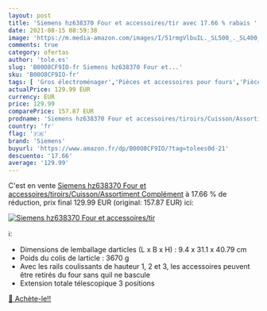 ```yaml
---
layout: post
title: 'Siemens hz638370 Four et accessoires/tir avec 17.66 % rabais '
date: 2021-08-15 08:59:38
image: 'https://m.media-amazon.com/images/I/51rmgVlbuIL._SL500_._SL400_.jpg'
comments: true
category: ofertas
author: 'tole.es'
slug: 'B00O8CF9IO-fr Siemens hz638370 Four et...'
sku: 'B00O8CF9IO-fr'
tags: [ 'Gros électroménager','Pièces et accessoires pour fours','Pièces et accessoires pour gros électroménagers','siemens', ]
actualPrice: 129.99 EUR
currency: EUR
price: 129.99
comparePrice: 157.87 EUR
prodname: 'Siemens hz638370 Four et accessoires/tiroirs/Cuisson/Assortiment Complément'
country: 'fr'
flag: '🇫🇷'
brand: 'Siemens'
buyurl: 'https://www.amazon.fr/dp/B00O8CF9IO/?tag=tolees0d-21'
descuento: '17.66'
average: '129.99'
---
```


C'est en vente [Siemens hz638370 Four et accessoires/tiroirs/Cuisson/Assortiment Complément](https://www.amazon.fr/dp/B00O8CF9IO/?tag=tolees0d-21)  à  17.66 % de réduction, prix final  129.99 EUR (original: 157.87 EUR) ici:

[![Siemens hz638370 Four et accessoires/tir](https://m.media-amazon.com/images/I/51rmgVlbuIL._SL500_._SL400_.jpg)](https://www.amazon.fr/dp/B00O8CF9IO/?tag=tolees0d-21)

ℹ️:

- Dimensions de lemballage darticles (L x B x H) : 9.4 x 31.1 x 40.79 cm
- Poids du colis de larticle : 3670 g
- Avec les rails coulissants de hauteur 1, 2 et 3, les accessoires peuvent être retirés du four sans quil ne bascule
- Extension totale télescopique 3 positions

[🛒 Achète-le!!](https://www.amazon.fr/dp/B00O8CF9IO/?tag=tolees0d-21)
